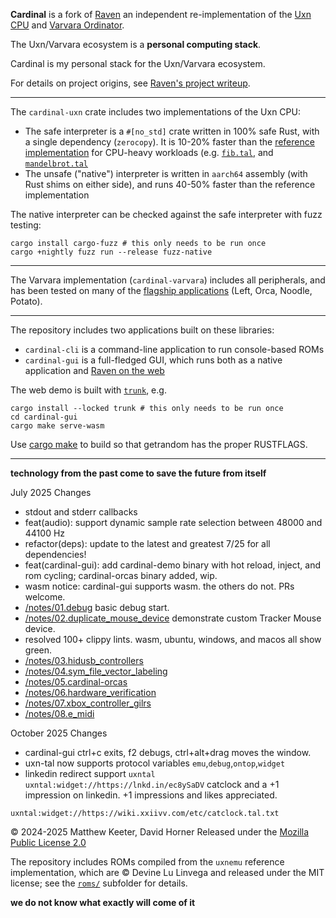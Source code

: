 **Cardinal** is a fork of [Raven](https://github.com/mkeeter/raven) an independent re-implementation of the
[Uxn CPU](https://wiki.xxiivv.com/site/uxn.html)
and
[Varvara Ordinator](https://wiki.xxiivv.com/site/varvara.html).


The Uxn/Varvara ecosystem is a **personal computing stack**.

Cardinal is my personal stack for the Uxn/Varvara ecosystem.

For details on project origins, see [Raven's project writeup](https://mattkeeter.com/projects/raven).

--------------------------------------------------------------------------------

The `cardinal-uxn` crate includes two implementations of the Uxn CPU:

- The safe interpreter is a `#[no_std]` crate written in 100% safe Rust, with a
  single dependency (`zerocopy`).  It is 10-20% faster than
  the [reference implementation](https://git.sr.ht/~rabbits/uxn/tree/main/item/src)
  for CPU-heavy workloads (e.g.
  [`fib.tal`](https://git.sr.ht/~rabbits/uxn/tree/main/item/projects/examples/exercises/fib.tal),
  and
  [`mandelbrot.tal`](https://git.sr.ht/~rabbits/uxn/tree/main/item/projects/examples/demos/mandelbrot.tal)
- The unsafe ("native") interpreter is written in `aarch64` assembly (with Rust
  shims on either side), and runs 40-50% faster than the reference
  implementation

The native interpreter can be checked against the safe interpreter with fuzz
testing:

```console
cargo install cargo-fuzz # this only needs to be run once
cargo +nightly fuzz run --release fuzz-native
```

--------------------------------------------------------------------------------

The Varvara implementation (`cardinal-varvara`) includes all peripherals, and has
been tested on many of the
[flagship applications](https://wiki.xxiivv.com/site/roms.html)
(Left, Orca, Noodle, Potato).

--------------------------------------------------------------------------------

The repository includes two applications built on these libraries:

- `cardinal-cli` is a command-line application to run console-based ROMs
- `cardinal-gui` is a full-fledged GUI, which runs both as a native application and
  [Raven on the web](https://mattkeeter.com/projects/raven/demo)

The web demo is built with [`trunk`](https://trunkrs.dev/), e.g.

```console
cargo install --locked trunk # this only needs to be run once
cd cardinal-gui
cargo make serve-wasm
```

Use [cargo make](https://crates.io/crates/cargo-make) to build so that getrandom has the proper RUSTFLAGS.

--------------------------------------------------------------------------------
**technology from the past come to save the future from itself**

July 2025 Changes
- stdout and stderr callbacks
- feat(audio): support dynamic sample rate selection between 48000 and 44100 Hz
- refactor(deps): update to the latest and greatest 7/25 for all dependencies!
- feat(cardinal-gui): add cardinal-demo binary with hot reload, inject, and rom cycling; cardinal-orcas binary added, wip.
- wasm notice: cardinal-gui supports wasm.  the others do not.  PRs welcome.
- [/notes/01.debug](https://github.com/davehorner/cardinal/tree/main/notes/01.debug/README.md) basic debug start.
- [/notes/02.duplicate_mouse_device](https://github.com/davehorner/cardinal/tree/main/notes/02.duplicate_mouse_device/README.md) demonstrate custom Tracker Mouse device.
- resolved 100+ clippy lints.  wasm, ubuntu, windows, and macos all show green.
- [/notes/03.hidusb_controllers](https://github.com/davehorner/cardinal/tree/main/notes/03.hidusb_controllers/README.md)
- [/notes/04.sym_file_vector_labeling](https://github.com/davehorner/cardinal/tree/main/notes/04.sym_file_vector_labeling/README.md) 
- [/notes/05.cardinal-orcas](https://github.com/davehorner/cardinal/tree/main/notes/05.cardinal-orcas/README.md)
- [/notes/06.hardware_verification](https://github.com/davehorner/cardinal/tree/main/notes/06.hardware_verification/readme.md)
- [/notes/07.xbox_controller_gilrs](https://github.com/davehorner/cardinal/tree/main/notes/07.xbox_controller_gilrs/README.md)
- [/notes/08.e_midi](https://github.com/davehorner/cardinal/tree/main/notes/08.e_midi/README.md)  

October 2025 Changes
- cardinal-gui ctrl+c exits, f2 debugs, ctrl+alt+drag moves the window.
- uxn-tal now supports protocol variables `emu`,`debug`,`ontop`,`widget`
- linkedin redirect support `uxntal uxntal:widget://https://lnkd.in/ec8ySaDV` catclock and a +1 impression on linkedin.  +1 impressions and likes appreciated.

`uxntal:widget://https://wiki.xxiivv.com/etc/catclock.tal.txt`

© 2024-2025 Matthew Keeter, David Horner
Released under the [Mozilla Public License 2.0](/LICENSE.txt)

The repository includes ROMs compiled from the `uxnemu` reference
implementation, which are © Devine Lu Linvega and released under the MIT
license; see the [`roms/`](roms/) subfolder for details.

**we do not know what exactly will come of it**